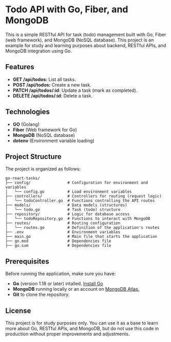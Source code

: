 
# Todo API with Go, Fiber, and MongoDB

This is a simple RESTful API for task (todo) management built with Go, Fiber (web framework), and MongoDB (NoSQL database). This project is an example for study and learning purposes about backend, RESTful APIs, and MongoDB integration using Go.

## Features
*  **GET /api/todos:**  List all tasks.
*  **POST /api/todos:**  Create a new task.
*  **PATCH /api/todos/:id**:  Update a task (mark as completed).
*  **DELETE /api/todos/:id**:  Delete a task.

## Technologies
* **GO** (Golang)
* **Fiber** (Web framework for Go)
* **MongoDB** (NoSQL database)
* **dotenv** (Environment variable loading)

## Project Structure
The project is organized as follows:
```
go-react-tasks/
├── config/                # Configuration for environment and variables
│   └── config.go          # Load environment variables
├── controllers/           # Controllers for routing (request logic)
│   └── todoController.go  # Functions controlling the API routes
├── models/                # Data models (structures)
│   └── todo.go            # Task (todo) structure
├── repository/            # Logic for database access
│   └── todoRepository.go  # Functions to interact with MongoDB
├── routes/                # Routing configuration
│   └── routes.go          # Definition of the application's routes
├── .env                   # Environment variables
├── main.go                # Main file that starts the application
├── go.mod                 # Dependencies file
├── go.sum                 # Dependencies file
```
## Prerequisites
Before running the application, make sure you have:
* **Go** (version 1.18 or later) intalled. [Install Go](https://go.dev/doc/install)
* **MongoDB** running locally or an account on [MongoDB Atlas.](https://www.mongodb.com/atlas)
* **Git** to clone the repository.

## License
This project is for study purposes only. You can use it as a base to learn more about Go, RESTful APIs, and MongoDB, but do not use this code in production without proper improvements and adjustments.

